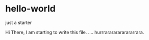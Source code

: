 # hello-world
just a starter 


Hi There,
I am starting to write this file.
....
hurrrarararararararrara.
